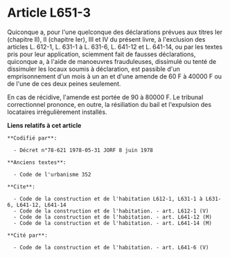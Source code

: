 # Article L651-3

Quiconque a, pour l'une quelconque des déclarations prévues aux titres Ier (chapitre II), II (chapitre Ier), III et IV du
présent livre, à l'exclusion des articles L. 612-1, L. 631-1 à L. 631-6, L. 641-12 et L. 641-14, ou par les textes pris pour
leur application, sciemment fait de fausses déclarations, quiconque a, à l'aide de manoeuvres frauduleuses, dissimulé ou
tenté de dissimuler les locaux soumis à déclaration, est passible d'un emprisonnement d'un mois à un an et d'une amende de 60
F à 40000 F ou de l'une de ces deux peines seulement.

En cas de récidive, l'amende est portée de 90 à 80000 F. Le tribunal correctionnel prononce, en outre, la résiliation du bail
et l'expulsion des locataires irrégulièrement installés.

**Liens relatifs à cet article**

	**Codifié par**:

	  - Décret n°78-621 1978-05-31 JORF 8 juin 1978

	**Anciens textes**:

	  - Code de l'urbanisme 352

	**Cite**:

	  - Code de la construction et de l'habitation L612-1, L631-1 à L631-6, L641-12, L641-14
	  - Code de la construction et de l'habitation. - art. L612-1 (V)
	  - Code de la construction et de l'habitation. - art. L641-12 (M)
	  - Code de la construction et de l'habitation. - art. L641-14 (M)

	**Cité par**:

	  - Code de la construction et de l'habitation. - art. L641-6 (V)
